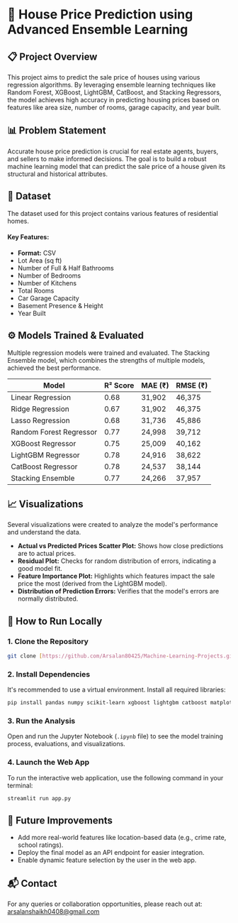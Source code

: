 # 🏡 House Price Prediction using Advanced Ensemble Learning

## 📋 Project Overview
This project aims to predict the sale price of houses using various regression algorithms. By leveraging ensemble learning techniques like Random Forest, XGBoost, LightGBM, CatBoost, and Stacking Regressors, the model achieves high accuracy in predicting housing prices based on features like area size, number of rooms, garage capacity, and year built.

## 📊 Problem Statement
Accurate house price prediction is crucial for real estate agents, buyers, and sellers to make informed decisions. The goal is to build a robust machine learning model that can predict the sale price of a house given its structural and historical attributes.

## 📂 Dataset
The dataset used for this project contains various features of residential homes.

#### Key Features:
-   **Format:** CSV
-   Lot Area (sq ft)
-   Number of Full & Half Bathrooms
-   Number of Bedrooms
-   Number of Kitchens
-   Total Rooms
-   Car Garage Capacity
-   Basement Presence & Height
-   Year Built

## ⚙️ Models Trained & Evaluated
Multiple regression models were trained and evaluated. The Stacking Ensemble model, which combines the strengths of multiple models, achieved the best performance.

| Model                   | R² Score | MAE (₹) | RMSE (₹) |
| ----------------------- | -------- | ------- | -------- |
| Linear Regression       | 0.68     | 31,902  | 46,375   |
| Ridge Regression        | 0.67     | 31,902  | 46,375   |
| Lasso Regression        | 0.68     | 31,736  | 45,886   |
| Random Forest Regressor | 0.77     | 24,998  | 39,712   |
| XGBoost Regressor       | 0.75     | 25,009  | 40,162   |
| LightGBM Regressor      | 0.78     | 24,916  | 38,622   |
| CatBoost Regressor      | 0.78     | 24,537  | 38,144   |
| Stacking Ensemble       | 0.77     | 24,266  | 37,957   |


## 📈 Visualizations
Several visualizations were created to analyze the model's performance and understand the data.

-   **Actual vs Predicted Prices Scatter Plot:** Shows how close predictions are to actual prices.
-   **Residual Plot:** Checks for random distribution of errors, indicating a good model fit.
-   **Feature Importance Plot:** Highlights which features impact the sale price the most (derived from the LightGBM model).
-   **Distribution of Prediction Errors:** Verifies that the model's errors are normally distributed.

## 🚀 How to Run Locally

### 1. Clone the Repository
```bash
git clone [https://github.com/Arsalan80425/Machine-Learning-Projects.git](https://github.com/Arsalan80425/Machine-Learning-Projects.git)
```

### 2. Install Dependencies
It's recommended to use a virtual environment. Install all required libraries:
```bash
pip install pandas numpy scikit-learn xgboost lightgbm catboost matplotlib streamlit
```

### 3. Run the Analysis
Open and run the Jupyter Notebook (`.ipynb` file) to see the model training process, evaluations, and visualizations.

### 4. Launch the Web App
To run the interactive web application, use the following command in your terminal:
```bash
streamlit run app.py
```

## 🚧 Future Improvements
-   Add more real-world features like location-based data (e.g., crime rate, school ratings).
-   Deploy the final model as an API endpoint for easier integration.
-   Enable dynamic feature selection by the user in the web app.

## 📬 Contact
For any queries or collaboration opportunities, please reach out at: [arsalanshaikh0408@gmail.com](mailto:arsalanshaikh0408@gmail.com)
